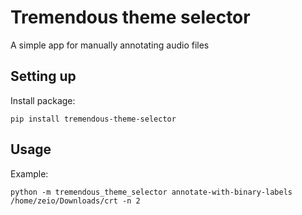 # Tremendous theme selector
A simple app for manually annotating audio files
## Setting up
Install package:
```shell script
pip install tremendous-theme-selector
```
## Usage
Example:
```shell script
python -m tremendous_theme_selector annotate-with-binary-labels /home/zeio/Downloads/crt -n 2
```
